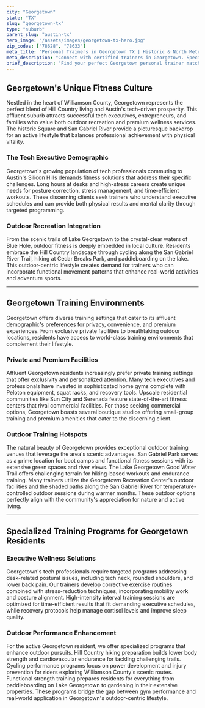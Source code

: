 ```yaml
---
city: "Georgetown"
state: "TX"
slug: "georgetown-tx"
type: "suburb"
parent_slug: "austin-tx"
hero_image: "/assets/images/georgetown-tx-hero.jpg"
zip_codes: ["78628", "78633"]
meta_title: "Personal Trainers in Georgetown TX | Historic & North Metro Fitness"
meta_description: "Connect with certified trainers in Georgetown. Specialists in historic district wellness, retirement community fitness, and accessible suburban gyms."
brief_description: "Find your perfect Georgetown personal trainer match today. Our exclusive service connects you with elite fitness professionals who understand the unique needs of Williamson County's affluent professionals. Whether you're a tech executive needing postural correction, a Hill Country outdoor enthusiast seeking functional strength, or a busy professional requiring flexible scheduling, we match you with trainers specializing in your goals. From private home gym sessions to outdoor workouts at San Gabriel Park, our vetted trainers deliver premium results. Stop wasting time with incompatible trainers and start achieving your fitness transformation in Georgetown's premier training community."
---
```

## Georgetown's Unique Fitness Culture

Nestled in the heart of Williamson County, Georgetown represents the perfect blend of Hill Country living and Austin's tech-driven prosperity. This affluent suburb attracts successful tech executives, entrepreneurs, and families who value both outdoor recreation and premium wellness services. The historic Square and San Gabriel River provide a picturesque backdrop for an active lifestyle that balances professional achievement with physical vitality.

### The Tech Executive Demographic
Georgetown's growing population of tech professionals commuting to Austin's Silicon Hills demands fitness solutions that address their specific challenges. Long hours at desks and high-stress careers create unique needs for posture correction, stress management, and time-efficient workouts. These discerning clients seek trainers who understand executive schedules and can provide both physical results and mental clarity through targeted programming.

### Outdoor Recreation Integration
From the scenic trails of Lake Georgetown to the crystal-clear waters of Blue Hole, outdoor fitness is deeply embedded in local culture. Residents embrace the Hill Country landscape through cycling along the San Gabriel River Trail, hiking at Cedar Breaks Park, and paddleboarding on the lake. This outdoor-centric lifestyle creates demand for trainers who can incorporate functional movement patterns that enhance real-world activities and adventure sports.

---

## Georgetown Training Environments

Georgetown offers diverse training settings that cater to its affluent demographic's preferences for privacy, convenience, and premium experiences. From exclusive private facilities to breathtaking outdoor locations, residents have access to world-class training environments that complement their lifestyle.

### Private and Premium Facilities
Affluent Georgetown residents increasingly prefer private training settings that offer exclusivity and personalized attention. Many tech executives and professionals have invested in sophisticated home gyms complete with Peloton equipment, squat racks, and recovery tools. Upscale residential communities like Sun City and Serenada feature state-of-the-art fitness centers that rival commercial facilities. For those seeking commercial options, Georgetown boasts several boutique studios offering small-group training and premium amenities that cater to the discerning client.

### Outdoor Training Hotspots
The natural beauty of Georgetown provides exceptional outdoor training venues that leverage the area's scenic advantages. San Gabriel Park serves as a prime location for boot camps and functional fitness sessions with its extensive green spaces and river views. The Lake Georgetown Good Water Trail offers challenging terrain for hiking-based workouts and endurance training. Many trainers utilize the Georgetown Recreation Center's outdoor facilities and the shaded paths along the San Gabriel River for temperature-controlled outdoor sessions during warmer months. These outdoor options perfectly align with the community's appreciation for nature and active living.

---

## Specialized Training Programs for Georgetown Residents

### Executive Wellness Solutions
Georgetown's tech professionals require targeted programs addressing desk-related postural issues, including tech neck, rounded shoulders, and lower back pain. Our trainers develop corrective exercise routines combined with stress-reduction techniques, incorporating mobility work and posture alignment. High-intensity interval training sessions are optimized for time-efficient results that fit demanding executive schedules, while recovery protocols help manage cortisol levels and improve sleep quality.

### Outdoor Performance Enhancement
For the active Georgetown resident, we offer specialized programs that enhance outdoor pursuits. Hill Country hiking preparation builds lower body strength and cardiovascular endurance for tackling challenging trails. Cycling performance programs focus on power development and injury prevention for riders exploring Williamson County's scenic routes. Functional strength training prepares residents for everything from paddleboarding on Lake Georgetown to gardening in their extensive properties. These programs bridge the gap between gym performance and real-world application in Georgetown's outdoor-centric lifestyle.